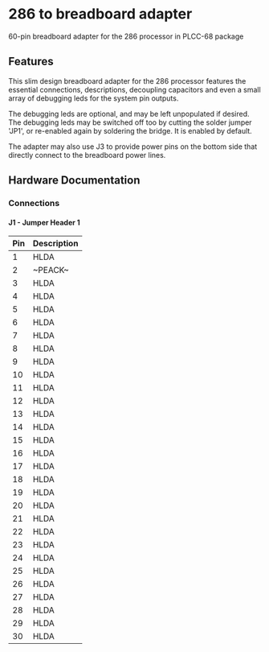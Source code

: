 # 286 to breadboard adapter
60-pin breadboard adapter for the 286 processor in PLCC-68 package

## Features
This slim design breadboard adapter for the 286 processor features the essential connections, descriptions, decoupling capacitors and even a small array of debugging leds for the system pin outputs. 

The debugging leds are optional, and may be left unpopulated if desired. The debugging leds may be switched off too by cutting the solder jumper 'JP1', or re-enabled again by soldering the bridge. It is enabled by default.

The adapter may also use J3 to provide power pins on the bottom side that directly connect to the breadboard power lines.

## Hardware Documentation

### Connections

#### J1 - Jumper Header 1

Pin | Description
--- | -----------
1   | HLDA
2   | ~PEACK~
3   | HLDA
4   | HLDA
5   | HLDA
6   | HLDA
7   | HLDA
8   | HLDA
9   | HLDA
10  | HLDA
11  | HLDA
12  | HLDA
13  | HLDA
14  | HLDA
15  | HLDA
16  | HLDA
17  | HLDA
18  | HLDA
19  | HLDA
20  | HLDA
21  | HLDA
22  | HLDA
23  | HLDA
24  | HLDA
25  | HLDA
26  | HLDA
27  | HLDA
28  | HLDA
29  | HLDA
30  | HLDA

